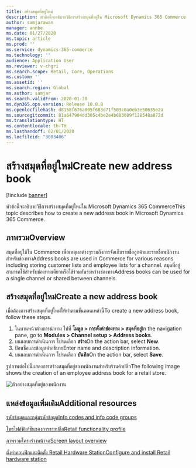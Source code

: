 ```yaml
---
title: สร้างสมุดที่อยู่ใหม่
description: หัวข้อนี้จะอธิบายวิธีการสร้างสมุดที่อยู่ใน Microsoft Dynamics 365 Commerce
author: samjarawan
manager: annbe
ms.date: 01/27/2020
ms.topic: article
ms.prod: ''
ms.service: dynamics-365-commerce
ms.technology: ''
audience: Application User
ms.reviewer: v-chgri
ms.search.scope: Retail, Core, Operations
ms.custom: ''
ms.assetid: ''
ms.search.region: Global
ms.author: samjar
ms.search.validFrom: 2020-01-20
ms.dyn365.ops.version: Release 10.0.8
ms.openlocfilehash: d8158f676a005f683d71f503c0a0eb3e50635e2a
ms.sourcegitcommit: 81a647904dd305c4be2e4b683689f128548a872d
ms.translationtype: HT
ms.contentlocale: th-TH
ms.lasthandoff: 02/01/2020
ms.locfileid: "3003406"
---
```

# <a name="create-new-address-book"></a><span data-ttu-id="58379-103">สร้างสมุดที่อยู่ใหม่</span><span class="sxs-lookup"><span data-stu-id="58379-103">Create new address book</span></span>


[!include [banner](includes/banner.md)]

<span data-ttu-id="58379-104">หัวข้อนี้จะอธิบายวิธีการสร้างสมุดที่อยู่ใหม่ใน Microsoft Dynamics 365 Commerce</span><span class="sxs-lookup"><span data-stu-id="58379-104">This topic describes how to create a new address book in Microsoft Dynamics 365 Commerce.</span></span>

## <a name="overview"></a><span data-ttu-id="58379-105">ภาพรวม</span><span class="sxs-lookup"><span data-stu-id="58379-105">Overview</span></span>

<span data-ttu-id="58379-106">สมุดที่อยู่ใช้ใน Commerce เพื่อเหตุผลต่างๆรวมถึงการจัดเก็บรายชื่อลูกค้าและรายชื่อพนักงานสำหรับช่องทาง</span><span class="sxs-lookup"><span data-stu-id="58379-106">Address books are used in Commerce for various reasons including storing customer lists and employee lists for a channel.</span></span> <span data-ttu-id="58379-107">สมุดที่อยู่สามารถใช้สำหรับช่องทางเดียวหรือใช้ร่วมกันระหว่างช่องทาง</span><span class="sxs-lookup"><span data-stu-id="58379-107">Address books can be used for a single channel or shared between channels.</span></span>

## <a name="create-a-new-address-book"></a><span data-ttu-id="58379-108">สร้างสมุดที่อยู่ใหม่</span><span class="sxs-lookup"><span data-stu-id="58379-108">Create a new address book</span></span>

<span data-ttu-id="58379-109">เมื่อต้องการสร้างสมุดที่อยู่ใหม่ให้ทำตามขั้นตอนเหล่านี้</span><span class="sxs-lookup"><span data-stu-id="58379-109">To create a new address book, follow these steps.</span></span>
 
1. <span data-ttu-id="58379-110">ในบานหน้าต่างการนำทาง ไปที่ **โมดูล \> การตั้งค่าช่องทาง \> สมุดที่อยู่**</span><span class="sxs-lookup"><span data-stu-id="58379-110">In the navigation pane, go to **Modules \> Channel setup \> Address books**.</span></span>
1. <span data-ttu-id="58379-111">บนแถบการดำเนินการ โปรดเลือก **สร้าง**</span><span class="sxs-lookup"><span data-stu-id="58379-111">On the action bar, select **New**.</span></span>
1. <span data-ttu-id="58379-112">ป้อนชื่อและข้อมูลคำอธิบาย</span><span class="sxs-lookup"><span data-stu-id="58379-112">Enter name and description information.</span></span>
1. <span data-ttu-id="58379-113">บนแถบการดำเนินการ โปรดเลือก **บันทึก**</span><span class="sxs-lookup"><span data-stu-id="58379-113">On the action bar, select **Save**.</span></span>

<span data-ttu-id="58379-114">รูปภาพต่อไปนี้แสดงการสร้างสมุดที่อยู่ของพนักงานสำหรับร้านค้าปลีก</span><span class="sxs-lookup"><span data-stu-id="58379-114">The following image shows the creation of an employee address book for a retail store.</span></span>

![ตัวอย่างสมุดที่อยู่ของพนักงาน](media/address-books.png)

## <a name="additional-resources"></a><span data-ttu-id="58379-116">แหล่งข้อมูลเพิ่มเติม</span><span class="sxs-lookup"><span data-stu-id="58379-116">Additional resources</span></span>

[<span data-ttu-id="58379-117">รหัสข้อมูลและกลุ่มรหัสข้อมูล</span><span class="sxs-lookup"><span data-stu-id="58379-117">Info codes and info code groups</span></span>](info-codes-retail.md)           

[<span data-ttu-id="58379-118">โพรไฟล์ฟังก์ชันของการขายปลีก</span><span class="sxs-lookup"><span data-stu-id="58379-118">Retail functionality profile</span></span>](retail-functionality-profile.md)   

[<span data-ttu-id="58379-119">ภาพรวมโครงร่างหน้าจอ</span><span class="sxs-lookup"><span data-stu-id="58379-119">Screen layout overview</span></span>](pos-screen-layouts.md)       

[<span data-ttu-id="58379-120">ตั้งค่าคอนฟิกและติดตั้ง Retail Hardware Station</span><span class="sxs-lookup"><span data-stu-id="58379-120">Configure and install Retail hardware station</span></span>](retail-hardware-station-configuration-installation.md)  
